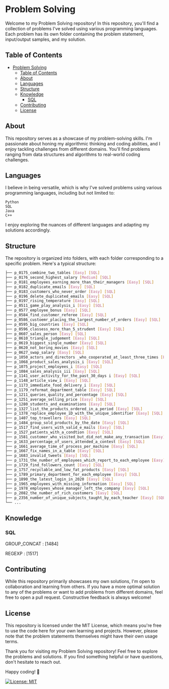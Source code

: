 # Problem Solving
Welcome to my Problem Solving repository! In this repository, you'll find a collection of problems I've solved using various programming languages. Each problem has its own folder containing the problem statement, input/output samples, and my solution.

## Table of Contents
- [Problem Solving](#problem-solving)
  - [Table of Contents](#table-of-contents)
  - [About](#about)
  - [Languages](#languages)
  - [Structure](#structure)
  - [Knowledge](#knowledge)
    - [SQL](#sql)
  - [Contributing](#contributing)
  - [License](#license)
  
<a name="about"></a>
## About
This repository serves as a showcase of my problem-solving skills. I'm passionate about honing my algorithmic thinking and coding abilities, and I enjoy tackling challenges from different domains. You'll find problems ranging from data structures and algorithms to real-world coding challenges.

<a name="Languages"></a>
## Languages
I believe in being versatile, which is why I've solved problems using various programming languages, including but not limited to:

    Python
    SQL
    Java
    C++

I enjoy exploring the nuances of different languages and adapting my solutions accordingly.

<a name='Structure'></a>
## Structure
The repository is organized into folders, with each folder corresponding to a specific problem. Here's a typical structure:

```bash
├── p_0175_combine_two_tables [Easy] [SQL]
├── p_0176_second_highest_salary [Medium] [SQL]
├── p_0181_employees_earning_more_than_their_managers [Easy] [SQL]
├── p_0182_duplicate_emails [Easy] [SQL]
├── p_0183_customers_who_never_order [Easy] [SQL]
├── p_0196_delete_duplicated_emails [Easy] [SQL]
├── p_0197_rising_temperature [Easy] [SQL]
├── p_0511_game_play_analysis_i [Easy] [SQL]
├── p_0577_employee_bonus [Easy] [SQL]
├── p_0584_find_customer_referee [Easy] [SQL]
├── p_0586_custoemr_placing_the_largest_number_of_orders [Easy] [SQL]
├── p_0595_big_countries [Easy] [SQL]
├── p_0596_classess_more_than_5_strudent [Easy] [SQL]
├── p_0607_sales_person [Easy] [SQL]
├── p_0610_triangle_judgement [Easy] [SQL]
├── p_0619_biggest_single_number [Easy] [SQL]
├── p_0620_not_boring_movies [Easy] [SQL]
├── p_0627_swap_salary [Easy] [SQL]
├── p_1050_actors_and_directors _who_cooperated_at_least_three_times [Easy] [SQL]
├── p_1068_product_sales_analysis_i [Easy] [SQL]
├── p_1075_project_employees_i [Easy] [SQL]
├── p_1084_sales_analysis_iii [Easy] [SQL]
├── p_1141_user_activity_for_the_past_30_days i [Easy] [SQL]
├── p_1148_article_view_i [Easy] [SQL]
├── p_1173_immediate_food_delivery_i [Easy] [SQL]
├── p_1179_reformat_department_table [Easy] [SQL]
├── p_1211_queries_quality_and_percentage [Easy] [SQL]
├── p_1251_average_selling_price [Easy] [SQL]
├── p_1280_students_and_examinations [Easy] [SQL]
├── p_1327_list_the_products_ordered_in_a_period [Easy] [SQL]
├── p_1378_replace_employee_iD_with_the_unique_identifier [Easy] [SQL]
├── p_1407_top_travellers [Easy] [SQL]
├── p_1484_group_sold_products_by_the_date [Easy] [SQL]
├── p_1517_find_users_with_valid_e_mails [Easy] [SQL]
├── p_1527_patients_with_a_condtion [Easy] [SQL]
├── p_1581_customer_who_visited_but_did_not_make_any_transaction [Easy] [SQL]
├── p_1633_percentage_of_users_attended_a_contest [Easy] [SQL]
├── p_1661_average_time_of_process_per_machine [Easy] [SQL]
├── p_1667_fix_names_in_a_table [Easy] [SQL]
├── p_1683_invalid_tweets [Easy] [SQL]
├── p_1731_the_number_of_employees_which_report_to_each_employee [Easy] [SQL]
├── p_1729_find_followers_count [Easy] [SQL]
├── p_1757_recyclable_and_low_fat_products [Easy] [SQL]
├── p_1789_primary_department_for_each_employee [Easy] [SQL]
├── p_1890_the_latest_login_in_2020 [Easy] [SQL]
├── p_1965_employees_with_missing_information [Easy] [SQL]
├── p_1978_employees_whose_manager_left_the_company [Easy] [SQL]
├── p_2082_the_number_of_rich_customers [Easy] [SQL]
├── p_2356_number_of_unique_subjects_taught_by_each_teacher [Easy] [SQL]
└── ...
```
<a name="Knowledge"></a>
## Knowledge
### SQL
GROUP_CONCAT : [1484]

REGEXP : [1517]

<a name="Contributing"></a>
## Contributing
While this repository primarily showcases my own solutions, I'm open to collaboration and learning from others. If you have a more optimal solution to any of the problems or want to add problems from different domains, feel free to open a pull request. Constructive feedback is always welcome!

<a name='License'></a>
## License
This repository is licensed under the MIT License, which means you're free to use the code here for your own learning and projects. However, please note that the problem statements themselves might have their own usage terms.

Thank you for visiting my Problem Solving repository! Feel free to explore the problems and solutions. If you find something helpful or have questions, don't hesitate to reach out.

Happy coding! 🚀

[![License: MIT](https://img.shields.io/badge/License-MIT-blue.svg)](https://opensource.org/licenses/MIT)
